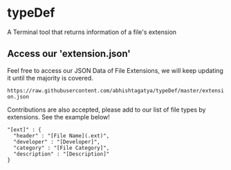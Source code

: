 # typeDef

A Terminal tool that returns information of a file's extension

## Access our 'extension.json'
Feel free to access our JSON Data of File Extensions, we will keep updating it until the majority is covered.

```https://raw.githubusercontent.com/abhishtagatya/typeDef/master/extension.json```

Contributions are also accepted, please add to our list of file types by extensions. See the example below!
```
"[ext]" : {
  "header" : "[File Name](.ext)",
  "developer" : "[Developer]",
  "category" : "[File Category]",
  "description" : "[Description]"
}
```


